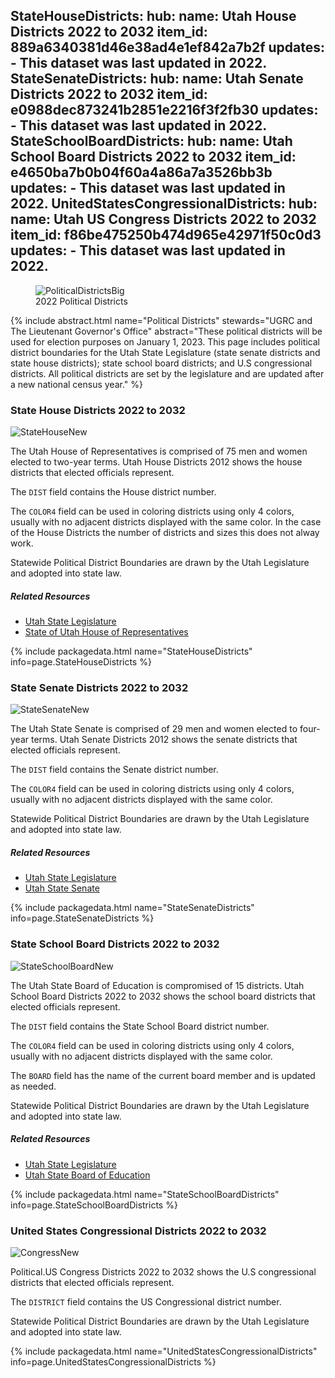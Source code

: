 StateHouseDistricts:
  hub:
    name: Utah House Districts 2022 to 2032
    item_id: 889a6340381d46e38ad4e1ef842a7b2f
  updates:
    - This dataset was last updated in 2022.
StateSenateDistricts:
  hub:
    name: Utah Senate Districts 2022 to 2032
    item_id: e0988dec873241b2851e2216f3f2fb30
  updates:
    - This dataset was last updated in 2022.
StateSchoolBoardDistricts:
  hub:
    name: Utah School Board Districts 2022 to 2032
    item_id: e4650ba7b0b04f60a4a86a7a3526bb3b
  updates:
    - This dataset was last updated in 2022.
UnitedStatesCongressionalDistricts:
  hub:
    name: Utah US Congress Districts 2022 to 2032
    item_id: f86be475250b474d965e42971f50c0d3
  updates:
    - This dataset was last updated in 2022.
---

<figure class="caption caption--right">
  <img class="caption__image" src="{% link images/SenateDistricts2022_Large.png %}" alt="PoliticalDistrictsBig"
    loading="lazy" />
  <figcaption class="caption__text">2022 Political Districts</figcaption>
</figure>
{% include abstract.html
name="Political Districts"
stewards="UGRC and The Lieutenant Governor's Office"
abstract="These political districts will be used for election purposes on January 1, 2023. This page includes
political district boundaries for the Utah State Legislature (state senate districts and state house districts); state
school board districts; and U.S congressional districts. All political districts are set by the legislature and are
updated after a new national census year."
%}

<div class="grid package">
  <div class="grid__col grid__col--12-of-12">
    <h3 id="StateHouseDistricts">State House Districts 2022 to 2032</h3>
    <div class="grid__col grid__col--12-of-12 package-content">
      <img class="inline-text-left outline" src="{% link images/House2022_Small.png %}" alt="StateHouseNew"
        loading="lazy" />
      <p>The Utah House of Representatives is comprised of 75 men and women elected to two-year terms. Utah House
        Districts 2012 shows the house districts that elected officials represent.</p>
      <p>The <code>DIST</code> field contains the House district number.</p>
      <p>The <code>COLOR4</code> field can be used in coloring districts using only 4 colors, usually with no adjacent districts
        displayed with the same color. In the case of the House Districts the number of districts and sizes this does not alway work.</p>
      <p>Statewide Political District Boundaries are drawn by the Utah Legislature and adopted into state law.</p>
      <h5>Related Resources</h5>
      <ul class="dotless">
        <li><a href="https://le.utah.gov/">Utah State Legislature</a></li>
        <li><a href="https://le.utah.gov/house2/index.html">State of Utah House of Representatives</a></li>
      </ul>
    </div>
    {% include packagedata.html
    name="StateHouseDistricts"
    info=page.StateHouseDistricts
    %}
  </div>
</div>

<div class="grid package">
  <div class="grid__col grid__col--12-of-12">
    <h3 id="StateSenateDistricts">State Senate Districts 2022 to 2032</h3>
    <div class="grid__col grid__col--12-of-12 package-content">
      <img class="inline-text-left outline" src="{% link images/SenateDistricts2022_Small.png %}"
        alt="StateSenateNew" loading="lazy" />
      <p>The Utah State Senate is comprised of 29 men and women elected to four-year terms. Utah Senate Districts 2012
        shows the senate districts that elected officials represent.</p>
      <p>The <code>DIST</code> field contains the Senate district number.</p>
      <p>The <code>COLOR4</code> field can be used in coloring districts using only 4 colors, usually with no adjacent districts
        displayed with the same color.</p>
      <p>Statewide Political District Boundaries are drawn by the Utah Legislature and adopted into state law.</p>
      <h5>Related Resources</h5>
      <ul class="dotless">
        <li><a href="https://le.utah.gov/">Utah State Legislature</a></li>
        <li><a href="http://www.utahsenate.org/">Utah State Senate</a></li>
      </ul>
    </div>
    {% include packagedata.html
    name="StateSenateDistricts"
    info=page.StateSenateDistricts
    %}
  </div>
</div>

<div class="grid package">
  <div class="grid__col grid__col--12-of-12">
    <h3 id="StateSchoolBoardDistricts">State School Board Districts 2022 to 2032</h3>
    <div class="grid__col grid__col--12-of-12 package-content">
      <img class="inline-text-left outline" src="{% link images/StateSchoolBoard2022_Small.png %}"
        alt="StateSchoolBoardNew" loading="lazy" />
      <p>The Utah State Board of Education is compromised of 15 districts. Utah School Board Districts 2022 to 2032 shows the
        school board districts that elected officials represent.</p>
      <p>The <code>DIST</code> field contains the State School Board district number.</p>
      <p>The <code>COLOR4</code> field can be used in coloring districts using only 4 colors, usually with no adjacent districts displayed with the same color.</p>
	  <p>The <code>BOARD</code> field has the name of the current board member and is updated as needed.</p>
      <p>Statewide Political District Boundaries are drawn by the Utah Legislature and adopted into state law.</p>
      <h5>Related Resources</h5>
      <ul class="dotless">
        <li><a href="https://le.utah.gov/">Utah State Legislature</a></li>
        <li><a href="https://www.schools.utah.gov/">Utah State Board of Education</a></li>
      </ul>
    </div>
    {% include packagedata.html
    name="StateSchoolBoardDistricts"
    info=page.StateSchoolBoardDistricts
    %}
  </div>
</div>

<div class="grid package">
  <div class="grid__col grid__col--12-of-12">
    <h3 id="UnitedStatesCongressionalDistricts">United States Congressional Districts 2022 to 2032</h3>
    <div class="grid__col grid__col--12-of-12 package-content">
      <img class="inline-text-left outline" src="{% link images/CongressionalDistricts2022_Small.png %}"
        alt="CongressNew" loading="lazy" />
      <p>Political.US Congress Districts 2022 to 2032 shows the U.S congressional districts that elected officials represent.</p>
      <p>The <code>DISTRICT</code> field contains the US Congressional district number.</p>
      <p>Statewide Political District Boundaries are drawn by the Utah Legislature and adopted into state law.</p>
    </div>
    {% include packagedata.html
    name="UnitedStatesCongressionalDistricts"
    info=page.UnitedStatesCongressionalDistricts
    %}
  </div>
</div>
